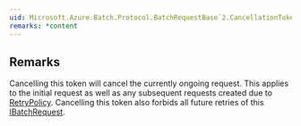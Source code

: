 ```yaml
---  
uid: Microsoft.Azure.Batch.Protocol.BatchRequestBase`2.CancellationToken  
remarks: *content  
---  
```

  
## Remarks  
 Cancelling this token will cancel the currently ongoing request. This applies to the initial request as well             as any subsequent requests created due to [RetryPolicy](assetId:///P:Microsoft.Azure.Batch.Protocol.BatchRequestBase`2.RetryPolicy?qualifyHint=False&autoUpgrade=True). Cancelling this token also forbids all             future retries of this [IBatchRequest](assetId:///T:Microsoft.Azure.Batch.Protocol.IBatchRequest?qualifyHint=False&autoUpgrade=True).